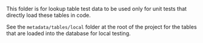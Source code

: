 This folder is for lookup table test data to be used only for unit tests that directly
load these tables in code.

See the `metadata/tables/local` folder at the root of the project for
the tables that are loaded into the database for local testing.
